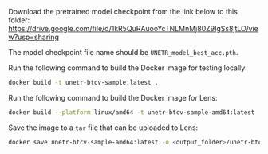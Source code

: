 Download the pretrained model checkpoint from the link below to this folder:
https://drive.google.com/file/d/1kR5QuRAuooYcTNLMnMj80Z9IgSs8jtLO/view?usp=sharing

The model checkpoint file name should be `UNETR_model_best_acc.pth`.

Run the following command to build the Docker image for testing locally:
```bash
docker build -t unetr-btcv-sample:latest .
```

Run the following command to build the Docker image for Lens:
```bash
docker build --platform linux/amd64 -t unetr-btcv-sample-amd64:latest .
```

Save the image to a `tar` file that can be uploaded to Lens:
```bash
docker save unetr-btcv-sample-amd64:latest -o <output_folder>/unetr-btcv-sample.amd64.tar
```
